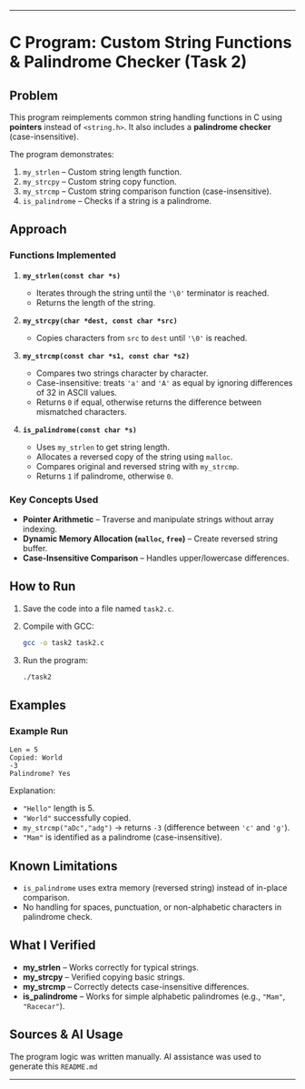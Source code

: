 
---

# C Program: Custom String Functions & Palindrome Checker (Task 2)

## Problem

This program reimplements common string handling functions in C using **pointers** instead of `<string.h>`.
It also includes a **palindrome checker** (case-insensitive).

The program demonstrates:

1. `my_strlen` – Custom string length function.
2. `my_strcpy` – Custom string copy function.
3. `my_strcmp` – Custom string comparison function (case-insensitive).
4. `is_palindrome` – Checks if a string is a palindrome.

## Approach

### Functions Implemented

1. **`my_strlen(const char *s)`**

   * Iterates through the string until the `'\0'` terminator is reached.
   * Returns the length of the string.

2. **`my_strcpy(char *dest, const char *src)`**

   * Copies characters from `src` to `dest` until `'\0'` is reached.

3. **`my_strcmp(const char *s1, const char *s2)`**

   * Compares two strings character by character.
   * Case-insensitive: treats `'a'` and `'A'` as equal by ignoring differences of 32 in ASCII values.
   * Returns `0` if equal, otherwise returns the difference between mismatched characters.

4. **`is_palindrome(const char *s)`**

   * Uses `my_strlen` to get string length.
   * Allocates a reversed copy of the string using `malloc`.
   * Compares original and reversed string with `my_strcmp`.
   * Returns `1` if palindrome, otherwise `0`.

### Key Concepts Used

* **Pointer Arithmetic** – Traverse and manipulate strings without array indexing.
* **Dynamic Memory Allocation (`malloc`, `free`)** – Create reversed string buffer.
* **Case-Insensitive Comparison** – Handles upper/lowercase differences.

## How to Run

1. Save the code into a file named `task2.c`.
2. Compile with GCC:

   ```bash
   gcc -o task2 task2.c
   ```
3. Run the program:

   ```bash
   ./task2
   ```

## Examples

### Example Run

```
Len = 5
Copied: World
-3
Palindrome? Yes
```

Explanation:

* `"Hello"` length is 5.
* `"World"` successfully copied.
* `my_strcmp("aDc","adg")` → returns `-3` (difference between `'c'` and `'g'`).
* `"Mam"` is identified as a palindrome (case-insensitive).

## Known Limitations

* `is_palindrome` uses extra memory (reversed string) instead of in-place comparison.
* No handling for spaces, punctuation, or non-alphabetic characters in palindrome check.

## What I Verified

* **my\_strlen** – Works correctly for typical strings.
* **my\_strcpy** – Verified copying basic strings.
* **my\_strcmp** – Correctly detects case-insensitive differences.
* **is\_palindrome** – Works for simple alphabetic palindromes (e.g., `"Mam"`, `"Racecar"`).

## Sources & AI Usage

The program logic was written manually. AI assistance was used to generate this `README.md`

---
